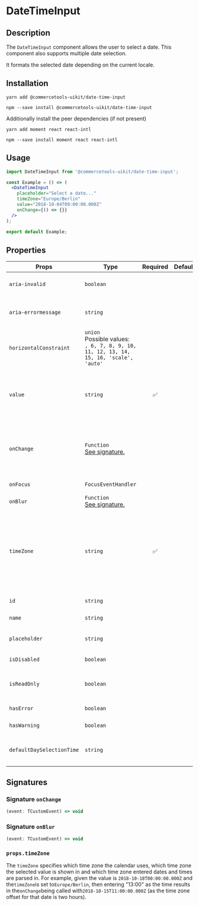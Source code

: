 <!-- THIS IS AN AUTOGENERATED FILE. DO NOT EDIT THIS FILE DIRECTLY. -->
<!-- This file is created by the `yarn generate-readme` script. -->

# DateTimeInput

## Description

The `DateTimeInput` component allows the user to select a date. This component also supports multiple date selection.

It formats the selected date depending on the current locale.

## Installation

```
yarn add @commercetools-uikit/date-time-input
```

```
npm --save install @commercetools-uikit/date-time-input
```

Additionally install the peer dependencies (if not present)

```
yarn add moment react react-intl
```

```
npm --save install moment react react-intl
```

## Usage

```jsx
import DateTimeInput from '@commercetools-uikit/date-time-input';

const Example = () => (
  <DateTimeInput
    placeholder="Select a date..."
    timeZone="Europe/Berlin"
    value="2018-10-04T09:00:00.000Z"
    onChange={() => {}}
  />
);

export default Example;
```

## Properties

| Props                     | Type                                                                                         | Required | Default | Description                                                                                                                                                                                                                                                                        |
| ------------------------- | -------------------------------------------------------------------------------------------- | :------: | ------- | ---------------------------------------------------------------------------------------------------------------------------------------------------------------------------------------------------------------------------------------------------------------------------------- |
| `aria-invalid`            | `boolean`                                                                                    |          |         | Indicate if the value entered in the input is invalid.                                                                                                                                                                                                                             |
| `aria-errormessage`       | `string`                                                                                     |          |         | HTML ID of an element containing an error message related to the input.                                                                                                                                                                                                            |
| `horizontalConstraint`    | `union`<br/>Possible values:<br/>`, 6, 7, 8, 9, 10, 11, 12, 13, 14, 15, 16, 'scale', 'auto'` |          |         | Horizontal size limit of the input field.                                                                                                                                                                                                                                          |
| `value`                   | `string`                                                                                     |    ✅    |         | The selected date, must either be an empty string or a date formatted in ISO 8601 (e.g. "2018-10-04T09:00:00.000Z").                                                                                                                                                               |
| `onChange`                | `Function`<br/>[See signature.](#signature-onChange)                                         |          |         | Called when the date changes. Called with an event containing an empty string (no value) or a string in this format: "YYYY-MM-DD".                                                                                                                                                 |
| `onFocus`                 | `FocusEventHandler`                                                                          |          |         | Called when the date input gains focus.                                                                                                                                                                                                                                            |
| `onBlur`                  | `Function`<br/>[See signature.](#signature-onBlur)                                           |          |         | Called when the date input loses focus.                                                                                                                                                                                                                                            |
| `timeZone`                | `string`                                                                                     |    ✅    |         | Specifies the time zone in which the calendar and selected values are shown. It also influences how entered dates and times are parsed.&#xA;Get list of timezone with `moment.tz.names()` [See moment docs](https://momentjs.com/timezone/docs/#/data-loading/getting-zone-names/) |
| `id`                      | `string`                                                                                     |          |         | Used as the HTML `id` attribute.                                                                                                                                                                                                                                                   |
| `name`                    | `string`                                                                                     |          |         | Used as the HTML `name` attribute.                                                                                                                                                                                                                                                 |
| `placeholder`             | `string`                                                                                     |          |         | Placeholder value to show in the input field                                                                                                                                                                                                                                       |
| `isDisabled`              | `boolean`                                                                                    |          |         | Disables the date picker                                                                                                                                                                                                                                                           |
| `isReadOnly`              | `boolean`                                                                                    |          |         | Disables the date picker menu and sets the input field as read-only                                                                                                                                                                                                                |
| `hasError`                | `boolean`                                                                                    |          |         | Indicates the input field has an error                                                                                                                                                                                                                                             |
| `hasWarning`              | `boolean`                                                                                    |          |         | Indicates the input field has a warning                                                                                                                                                                                                                                            |
| `defaultDaySelectionTime` | `string`                                                                                     |          |         | The time that will be used by default when a user selects a calendar day                                                                                                                                                                                                           |

## Signatures

### Signature `onChange`

```ts
(event: TCustomEvent) => void
```

### Signature `onBlur`

```ts
(event: TCustomEvent) => void
```

### `props.timeZone`

The `timeZone` specifies which time zone the calendar uses, which time zone the selected value is shown in and which time zone entered dates and times are parsed in. For example, given the value is `2018-10-18T00:00:00.000Z` and the`timeZone`is set to`Europe/Berlin`, then entering "13:00" as the time results in the`onChange`being called with`2018-10-15T11:00:00.000Z` (as the time zone offset for that date is two hours).
